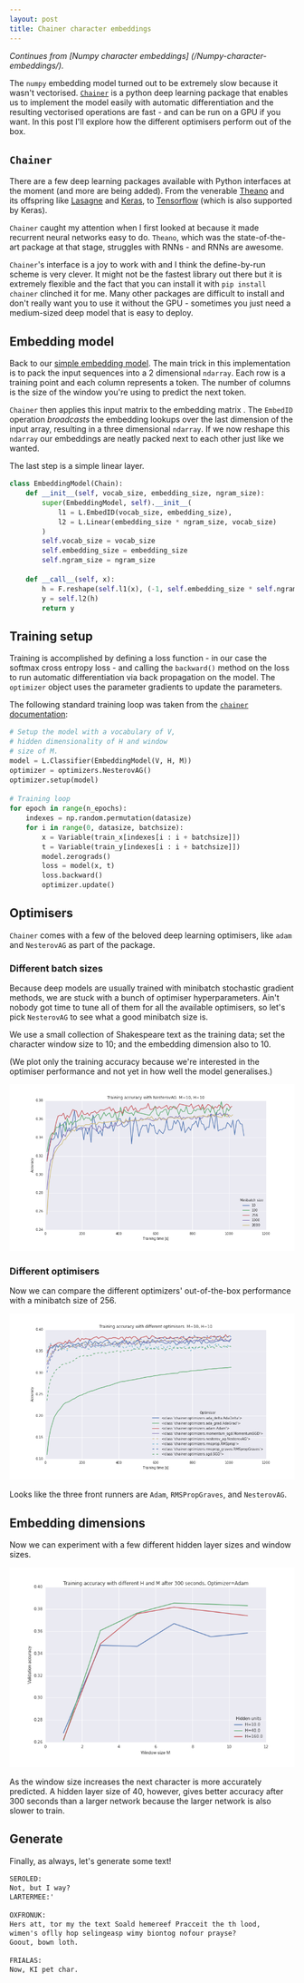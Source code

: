```yaml
---
layout: post
title: Chainer character embeddings
---
```

*Continues from [Numpy character embeddings]
(/Numpy-character-embeddings/).* </p>
The `numpy` embedding model turned out to be extremely slow because
it wasn't vectorised. [`Chainer`](http://chainer.org/) is a python deep learning 
package that enables us to
implement the model easily with automatic differentiation and the 
resulting vectorised operations are fast - and can be run on a GPU if you want. 
In this post I'll explore how the different optimisers perform out of the box.

## `Chainer` 
There are a few deep learning packages available with Python interfaces at
the moment (and more are being added). From the venerable 
[Theano](http://deeplearning.net/software/theano/) and 
its offspring like [Lasagne](https://github.com/Lasagne/Lasagne) 
and [Keras](http://keras.io/), 
to [Tensorflow](https://github.com/tensorflow/tensorflow) 
(which is also supported by Keras). 

`Chainer` caught my attention when I first looked at because it made 
recurrent neural networks easy to do. `Theano`, which was the state-of-the-art
package at that stage, struggles with RNNs - and RNNs are awesome.

`Chainer`'s interface is a joy to work with and I think the define-by-run 
scheme is very clever. 
It might not be the fastest library out there but it is extremely
flexible and the fact that you can install it with `pip install chainer` 
clinched it for me. Many other packages are difficult to install and don't 
really want you to use it without the GPU - sometimes you just need a 
medium-sized deep model that is easy to deploy.

## Embedding model
Back to our [simple embedding model](/Embedding-derivative-derivation/). 
The main trick in this implementation is to pack the input 
sequences into a 2 dimensional `ndarray`.
Each row is a training point and each column represents a token.
The number of columns is the size of the window you're using to 
predict the next token.

`Chainer` then applies this input matrix to the embedding matrix .
The `EmbedID` operation *broadcasts* the 
embedding lookups over the last dimension of the input array, resulting 
in a three dimensional `ndarray`. If we now reshape this
`ndarray` our embeddings are neatly packed next to each other
just like we wanted.

The last step is a simple linear layer.

```python
class EmbeddingModel(Chain):
    def __init__(self, vocab_size, embedding_size, ngram_size):
        super(EmbeddingModel, self).__init__(
            l1 = L.EmbedID(vocab_size, embedding_size),
            l2 = L.Linear(embedding_size * ngram_size, vocab_size)
        )
        self.vocab_size = vocab_size
        self.embedding_size = embedding_size
        self.ngram_size = ngram_size
        
    def __call__(self, x):
        h = F.reshape(self.l1(x), (-1, self.embedding_size * self.ngram_size, 1))
        y = self.l2(h)
        return y
```

## Training setup
Training is accomplished by defining a loss function - in our case
the softmax cross entropy loss - and calling the `backward()` method on the
loss to run automatic differentiation via back propagation on the model.
The `optimizer` object
uses the parameter gradients to update the parameters.

The following standard training loop was taken from the [`chainer` 
documentation](http://docs.chainer.org/en/stable/tutorial/basic.html#forward-backward-computation):

```python
# Setup the model with a vocabulary of V,
# hidden dimensionality of H and window
# size of M.
model = L.Classifier(EmbeddingModel(V, H, M))
optimizer = optimizers.NesterovAG()
optimizer.setup(model)

# Training loop
for epoch in range(n_epochs):
    indexes = np.random.permutation(datasize) 
    for i in range(0, datasize, batchsize):
        x = Variable(train_x[indexes[i : i + batchsize]])
        t = Variable(train_y[indexes[i : i + batchsize]])
        model.zerograds()
        loss = model(x, t)
        loss.backward()
        optimizer.update()
```

## Optimisers
`Chainer` comes with a few of the beloved deep learning optimisers, like 
`adam` and `NesterovAG` as part
of the package.

### Different batch sizes
Because deep models are usually trained with minibatch stochastic 
gradient methods, we are stuck with a bunch of optimiser hyperparameters.
Ain't nobody got time to tune all of them for all the available optimisers, so
let's pick `NesterovAG` to see what a good minibatch size is. 

We use a small collection of Shakespeare text as the training data; 
set the character window size to 10; and the embedding dimension also to 10.

(We plot only the training accuracy because we're interested in the optimiser
performance and not yet in how well the model generalises.)

![Nesterov batch sizes](/images/2016-01-28-Chainer-character-embeddings/nesterovM10H10.png "Nesterov batch sizes")

### Different optimisers
Now we can 
compare the different optimizers' out-of-the-box performance with a 
minibatch size of 256.

![Optimisers](/images/2016-01-28-Chainer-character-embeddings/optimisersM10H10.png "Optimisers")

Looks like the three front runners are `Adam`, `RMSPropGraves`, and `NesterovAG`.

## Embedding dimensions
Now we can experiment with a few different hidden layer sizes and window sizes.

![H and M](/images/2016-01-28-Chainer-character-embeddings/hiddensMsAdam.png "H and M")

As the window size increases the next character is more accurately predicted.
A hidden layer size of 40, however, gives better accuracy after 300 seconds 
than a larger network
because the larger network is also slower to train. 

## Generate
Finally, as always, let's generate some text!

```
SEROLED:
Not, but I way?
LARTERMEE:'

OXFRONUK:
Hers att, tor my the text Soald hemereef Pracceit the th lood,
wimen's oflly hop selingeasp wimy biontog nofour prayse? 
Goout, bown loth.

FRIALAS:
Now, KI pet char.
```




